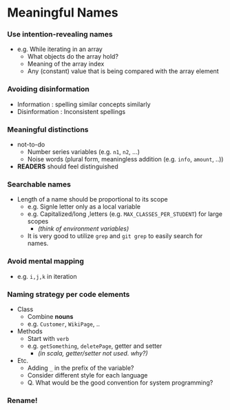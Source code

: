 # Meaningful Names

### Use intention-revealing names
- e.g. While iterating in an array
  - What objects do the array hold?
  - Meaning of the array index
  - Any (constant) value that is being compared with the array element

### Avoiding disinformation
- Information : spelling similar concepts similarly
- Disinformation : Inconsistent spellings
  
### Meaningful distinctions
- not-to-do
  - Number series variables (e.g. `n1`, `n2`, ...)
  - Noise words (plural form, meaningless addition (e.g. `info`, `amount`, ..))
- **READERS** should feel distinguished

### Searchable names
- Length of a name should be proportional to its scope
  - e.g. Signle letter only as a local variable
  - e.g. Capitalized/long ,letters (e.g. `MAX_CLASSES_PER_STUDENT`) for large scopes
    - *(think of environment variables)*
  - It is very good to utilize `grep` and `git grep` to easily search for names.
  
### Avoid mental mapping
- e.g. `i,j,k` in iteration

### Naming strategy per code elements
- Class
  - Combine **nouns**
  - e.g. `Customer`, `WikiPage`, ..
- Methods
  - Start with `verb`
  - e.g. `getSomething`, `deletePage`, getter and setter
    - *(in scala, getter/setter not used. why?)*
- Etc.
  - Adding `_` in the prefix of the variable?
  - Consider different style for each language
  - Q. What would be the good convention for system programming?
### Rename!
